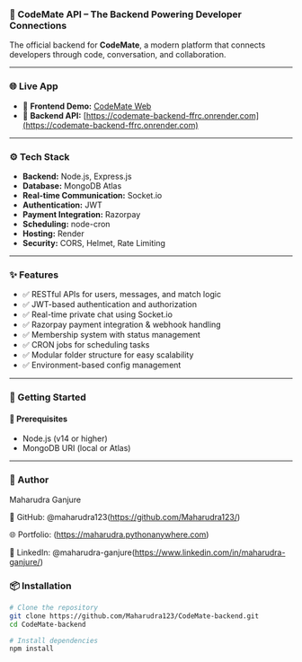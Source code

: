 ### 🔧 CodeMate API – The Backend Powering Developer Connections

The official backend for **CodeMate**, a modern platform that connects developers through code, conversation, and collaboration.

---

### 🌐 Live App

- 🔗 **Frontend Demo:** [CodeMate Web](https://code-mate-frontend-alpha.vercel.app/landing)  
- 🔗 **Backend API:** [https://codemate-backend-ffrc.onrender.com](https://codemate-backend-ffrc.onrender.com)

---

### ⚙️ Tech Stack

- **Backend:** Node.js, Express.js  
- **Database:** MongoDB Atlas  
- **Real-time Communication:** Socket.io  
- **Authentication:** JWT  
- **Payment Integration:** Razorpay  
- **Scheduling:** node-cron  
- **Hosting:** Render  
- **Security:** CORS, Helmet, Rate Limiting

---

### ✨ Features

- ✅ RESTful APIs for users, messages, and match logic  
- ✅ JWT-based authentication and authorization  
- ✅ Real-time private chat using Socket.io  
- ✅ Razorpay payment integration & webhook handling  
- ✅ Membership system with status management  
- ✅ CRON jobs for scheduling tasks  
- ✅ Modular folder structure for easy scalability  
- ✅ Environment-based config management

---

### 🚀 Getting Started

#### 🔧 Prerequisites

- Node.js (v14 or higher)
- MongoDB URI (local or Atlas)

---

### 👤 Author
 Maharudra Ganjure

🔗 GitHub: @maharudra123(https://github.com/Maharudra123/)

🌐 Portfolio: (https://maharudra.pythonanywhere.com)

💼 LinkedIn: @maharudra-ganjure(https://www.linkedin.com/in/maharudra-ganjure/)

### 📦 Installation

```bash
# Clone the repository
git clone https://github.com/Maharudra123/CodeMate-backend.git
cd CodeMate-backend

# Install dependencies
npm install

